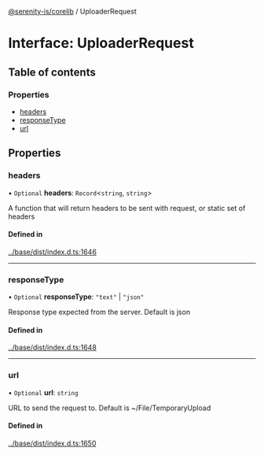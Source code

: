 [@serenity-is/corelib](../README.md) / UploaderRequest

# Interface: UploaderRequest

## Table of contents

### Properties

- [headers](UploaderRequest.md#headers)
- [responseType](UploaderRequest.md#responsetype)
- [url](UploaderRequest.md#url)

## Properties

### headers

• `Optional` **headers**: `Record`\<`string`, `string`\>

A function that will return headers to be sent with request, or static set of headers

#### Defined in

[../base/dist/index.d.ts:1646](https://github.com/serenity-is/serenity/blob/master/packages/base/dist/index.d.ts#L1646)

___

### responseType

• `Optional` **responseType**: ``"text"`` \| ``"json"``

Response type expected from the server. Default is json

#### Defined in

[../base/dist/index.d.ts:1648](https://github.com/serenity-is/serenity/blob/master/packages/base/dist/index.d.ts#L1648)

___

### url

• `Optional` **url**: `string`

URL to send the request to. Default is ~/File/TemporaryUpload

#### Defined in

[../base/dist/index.d.ts:1650](https://github.com/serenity-is/serenity/blob/master/packages/base/dist/index.d.ts#L1650)
